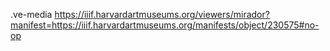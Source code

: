 .ve-media https://iiif.harvardartmuseums.org/viewers/mirador?manifest=https://iiif.harvardartmuseums.org/manifests/object/230575#no-op
